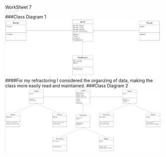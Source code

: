 WorkSheet 7

###Class Diagram 1
![alt tag](https://github.com/TheHarlander/comp110-worksheets/blob/master/WorkSheet%207/ClassDiagram1.png)
####For my refractoring I considered the organzing of data, making the class more easily read and maintained.
###Class Diagram 2
![alt tag](https://github.com/TheHarlander/comp110-worksheets/blob/master/WorkSheet%207/ClassDiagram2.png)
